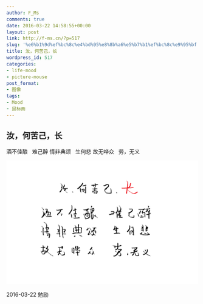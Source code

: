 ```yaml
---
author: F_Ms
comments: true
date: 2016-03-22 14:58:55+00:00
layout: post
link: http://f-ms.cn/?p=517
slug: '%e6%b1%9d%ef%bc%8c%e4%bd%95%e8%8b%a6%e5%b7%b1%ef%bc%8c%e9%95%bf'
title: 汝，何苦己，长
wordpress_id: 517
categories:
- life-mood
- picture-mouse
post_format:
- 图像
tags:
- Mood
- 鼠标画
---
```


## **汝，何苦己，长**




酒不佳酿   难己醉
情非典颂   生何悲
故无哗众   劳，无义


![汝，何苦己，长_20160322](/img/post/wp/2016/03/汝，何苦己，长_20160322.png)


2016-03-22 勉励
